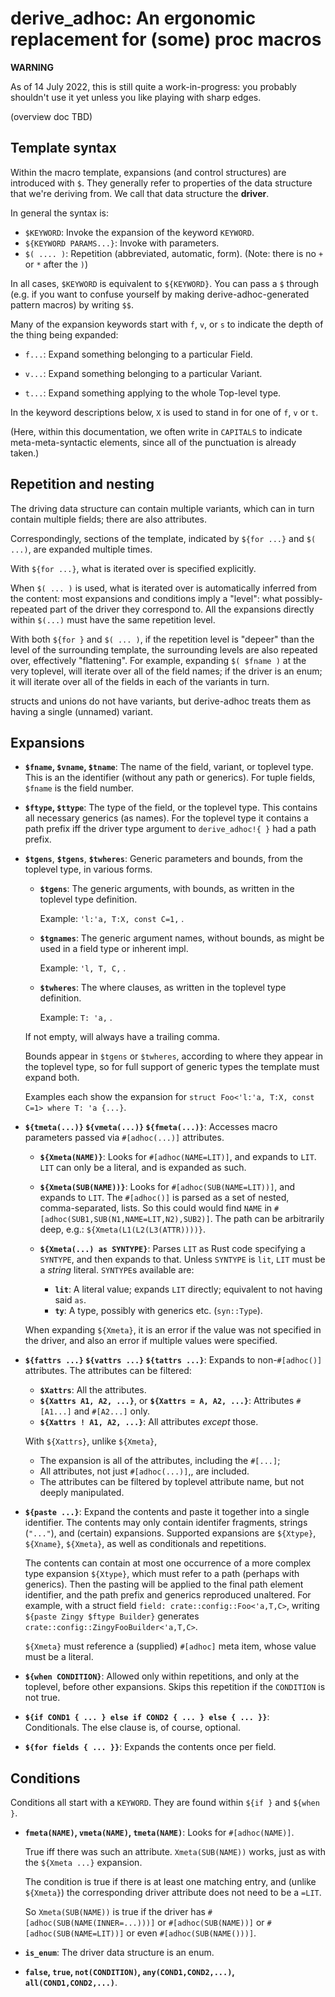 # derive_adhoc: An ergonomic replacement for (some) proc macros

**WARNING**

As of 14 July 2022, this is still quite a work-in-progress: you probably
shouldn't use it yet unless you like playing with sharp edges.

(overview doc TBD)

## Template syntax

Within the macro template,
expansions (and control structures) are introduced with `$`.
They generally refer to properties of the data structure that
we're deriving from.
We call that data structure the **driver**.

In general the syntax is:

 * `$KEYWORD`: Invoke the expansion of the keyword `KEYWORD`.
 * `${KEYWORD PARAMS...}`: Invoke with parameters.
 * `$( .... )`: Repetition (abbreviated, automatic, form).
   (Note: there is no `+` or `*` after the `)`)

In all cases, `$KEYWORD` is equivalent to `${KEYWORD}`.
You can pass a `$` through
(e.g. if you want to confuse yourself
by making derive-adhoc-generated pattern macros)
by writing `$$`.

Many of the expansion keywords start with `f`, `v`, or `s` to indicate
the depth of the thing being expanded:

 * `f...`: Expand something belonging to a particular Field.

 * `v...`: Expand something belonging to a particular Variant.

 * `t...`: Expand something applying to the whole Top-level type.

In the keyword descriptions below,
`X` is used to stand in for one of `f`, `v` or `t`.

(Here, within this documentation,
we often write in `CAPITALS` to indicate meta-meta-syntactic elements,
since all of the punctuation is already taken.)

## Repetition and nesting

The driving data structure can contain multiple variants,
which can in turn contain multiple fields;
there are also attributes.

Correspondingly,
sections of the template, indicated by `${for ...}` and `$( ...)`,
are expanded multiple times.

With `${for ...}`, what is iterated over is specified explicitly.

When `$( ... )` is used, what is iterated over is automatically
inferred from the content:
most expansions and conditions imply a "level":
what possibly-repeated part of the driver they correspond to.
All the expansions directly within `$(...)`
must have the same repetition level.

With both `${for }` and `$( ... )`,
if the repetition level is "depeer" than the level
of the surrounding template,
the surrounding levels are also repeated over,
effectively "flattening".
For example, expanding `$( $fname )` at the very toplevel,
will iterate over all of the field names;
if the driver is an enum;
it will iterate over all of the fields in each of the variants
in turn.

structs and unions do not have variants, but
derive-adhoc treats them as having a single (unnamed) variant.

## Expansions

 * **`$fname`, `$vname`, `$tname`**:
   The name of the field, variant, or toplevel type.
   This is an the identifier (without any path or generics).
   For tuple fields, `$fname` is the field number.

 * **`$ftype`, `$ttype`**:
   The type of the field, or the toplevel type.
   This contains all necessary generics (as names).
   For the toplevel type it contains a path prefix iff
   the driver type argument to
   `derive_adhoc!{ }`
   had a path prefix.

 * **`$tgens`**, **`$tgens`**, **`$twheres`**:
   Generic parameters and bounds, from the toplevel type,
   in various forms.

   * **`$tgens`**:
     The generic arguments, with bounds,
     as written in the toplevel type definition.

     Example: `'l:'a, T:X, const C=1,` .

   * **`$tgnames`**:
     The generic argument names, without bounds,
     as might be used in a field type or inherent impl.

     Example: `'l, T, C,` .

   * **`$twheres`**:
     The where clauses, as written in the toplevel type definition.

     Example: `T: 'a,` .

   If not empty, will always have a trailing comma.

   Bounds appear in `$tgens` or `$twheres`,
   according to where they appear in the toplevel type,
   so for full support of generic types the template must expand both.

   Examples each show the expansion for
   `struct Foo<'l:'a, T:X, const C=1> where T: 'a {...}`.

 * **`${tmeta(...)}` `${vmeta(...)}` `${fmeta(...)}`**:
   Accesses macro parameters passed via `#[adhoc(...)]` attributes.

    + **`${Xmeta(NAME)}`**:
      Looks for `#[adhoc(NAME=LIT)]`, and expands to `LIT`.
      `LIT` can only be a literal, and is expanded as such.

    + **`${Xmeta(SUB(NAME))}`**:
      Looks for `#[adhoc(SUB(NAME=LIT))]`, and expands to `LIT`.
      The `#[adhoc()]` is parsed as
      a set of nested, comma-separated, lists.
      So this could would find `NAME` 
      in `#[adhoc(SUB1,SUB(N1,NAME=LIT,N2),SUB2)]`.
      The path can be arbitrarily deep, e.g.: `${Xmeta(L1(L2(L3(ATTR))))}`.

    + **`${Xmeta(...) as SYNTYPE}`**:
      Parses `LIT` as Rust code specifying a `SYNTYPE`,
      and then expands to that.
      Unless `SYNTYPE` is `lit`, `LIT` must be a *string* literal.
      `SYNTYPE`s available are:

       * **`lit`**: A literal value; expands `LIT` directly;
         equivalent to not having said `as`.
       * **`ty`**: A type, possibly with generics etc. (`syn::Type`).

   When expanding `${Xmeta}`,
   it is an error if the value was not specified in the driver,
   and also an error if multiple values were specified.

 * **`${fattrs ...}` `${vattrs ...}` `${tattrs ...}`**:
   Expands to non-`#[adhoc()]` attributes.
   The attributes can be filtered:

    * **`$Xattrs`**: All the attributes.
    * **`${Xattrs A1, A2, ...}`**, or
      **`${Xattrs = A, A2, ...}`**:
      Attributes `#[A1...]` and `#[A2...]` only.
    * **`${Xattrs ! A1, A2, ...}`**:
      All attributes *except* those.

   With `${Xattrs}`, unlike `${Xmeta}`,
     * The expansion is all of the attributes, including the `#[...]`;
     * All attributes, not just `#[adhoc(...)]`,, are included.
     * The attributes can be filtered by toplevel attribute name,
       but not deeply manipulated.

 * **`${paste ...}`**:
   Expand the contents and paste it together into a single identifier.
   The contents may only contain identifer fragments, strings (`"..."`),
   and (certain) expansions.
   Supported expansions are `${Xtype}`, `${Xname}`, `${Xmeta}`,
   as well as conditionals and repetitions.

   The contents can contain at most one occurrence of
   a more complex type expansion `${Xtype}`,
   which must refer to a path (perhaps with generics).
   Then the pasting will be applied to the final path element identifier,
   and the path prefix and generics reproduced unaltered.
   For example, with
   a struct field `field: crate::config::Foo<'a,T,C>`,
   writing
   `${paste Zingy $ftype Builder}`
   generates
   `crate::config::ZingyFooBuilder<'a,T,C>`.

   `${Xmeta}` must reference a (supplied) `#[adhoc]` meta item,
   whose value must be a literal.

 * **`${when CONDITION}`**:
   Allowed only within repetitions, and only at the toplevel,
   before other expansions.
   Skips this repetition if the `CONDITION` is not true.

 * **`${if COND1 { ... } else if COND2 { ... } else { ... }}`**:
   Conditionals.  The else clause is, of course, optional.

 * **`${for fields { ... }}`**:
   Expands the contents once per field.

## Conditions

Conditions all start with a `KEYWORD`.
They are found within `${if }` and `${when }`.

 * **`fmeta(NAME)`, `vmeta(NAME)`, `tmeta(NAME)`**:
   Looks for `#[adhoc(NAME)]`.

   True iff there was such an attribute.
   `Xmeta(SUB(NAME))` works, just as with the `${Xmeta ...}` expansion.

   The condition is true if there is at least one matching entry,
   and (unlike `${Xmeta}`)
   the corresponding driver attribute does not need to be a `=LIT`.

   So `Xmeta(SUB(NAME))` is true if the driver has
   `#[adhoc(SUB(NAME(INNER=...)))]` or `#[adhoc(SUB(NAME))]` or
   `#[adhoc(SUB(NAME=LIT))]` or even `#[adhoc(SUB(NAME()))]`.

 * **`is_enum`**: The driver data structure is an enum.

 * **`false`, `true`, `not(CONDITION)`, 
   `any(COND1,COND2,...)`, `all(COND1,COND2,...)`**.
